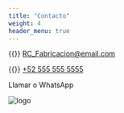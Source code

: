 ```yaml
---
title: "Contacto"
weight: 4
header_menu: true
---
```


{{<icon class="fa fa-envelope">}}&nbsp;[RC_Fabricacion@email.com](mailto:email@email.com)

{{<icon class="fa fa-phone">}}&nbsp;[+52 555 555 5555](tel:+52555555555)

Llamar o WhatsApp

![logo](../images/favicon-32x32.png)
